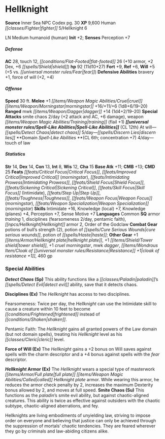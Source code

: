 ﻿---
cssclass: [monsters]
title1: Hellknight
title2: Hellknight
CR: 10
sources:
- name: Inner Sea NPC Codex
  page: 30
  link: http://paizo.com/products/btpy92lj?Pathfinder-Campaign-Setting-Inner-Sea-NPC-Codex
XP: 9600
race: Human
classes:
- fighter 5
- Hellknight 6
alignment: LN
size: Medium
type: humanoid
subtypes:
- human
initiative:
  bonus: 2
AC:
  AC: 28
  touch: 12
  flat_footed: 26
  components:
    armor: 10
    dex: 2
    shield: 6
HP:
  HP: 92
  long: 11d10+27
saves:
  fort: 9
  ref: 6
  will: 5
  will_other: +5 vs. fear
defensive_abilities:
- bravery +1
- force of will (+2, +4)
speeds:
  base: 30
attacks:
  melee:
  - - text: +1 cruel morningstar +16/+11/+6 (1d8+6/19-20)
      entries:
      - - damage: 1d8+6
          crit_range: 19-20
      attack: +1 cruel morningstar
      bonus:
      - 16
      - 11
      - 6
  ranged:
  - - text: mwk dagger +14 (1d4+2/19-20)
      entries:
      - - damage: 1d4+2
          crit_range: 19-20
      attack: mwk dagger
      bonus:
      - 14
  special:
  - smite chaos 2/day (+2 attack and AC, +6 damage)
  - weapon training (flail +1)
spell_like_abilities:
  entries:
  - name: detect chaos
    source: default
    freq: At will
  - name: discern lies
    source: default
    freq: 5/day
  - name: touch of law
    source: domain
    freq: 4/day
  sources:
  - name: default
    CL: 12
  - name: domain
    CL: 6
    concentration: 7
ability_scores:
  STR: 14
  DEX: 14
  CON: 13
  INT: 8
  WIS: 12
  CHA: 15
BAB: 11
CMB: 13
CMD: 25
feats:
- name: Critical Focus
- name: Improved Critical (morningstar)
- name: Intimidating Prowess
- name: Shield Focus
- name: Sickening Critical
- name: Skill Focus (Intimidate)
- name: Step Up
- name: Toughness
- name: Weapon Focus (morningstar)
- name: Weapon Specialization (morningstar)
skills:
  Intimidate: 16
  Knowledge (local): 7
  Knowledge (planes): 4
  Perception: 7
  Sense Motive: 7
languages:
- Common
special_qualities:
- armor training 1
- disciplines (fearsomeness 2/day, pentamic faith)
- Hellknight armor 2
- Order of the Godclaw
gear:
  combat:
  - potions of bull's strength (2)
  - potion of cure serious wounds
  - potion of haste
  other:
  - +1 hellknight plate
  - +1 tower shield
  - +1 cruel morningstar
  - mwk dagger
  - cloak of resistance +1
  - 460 gp
special_abilities:
  Detect Chaos (Sp): This ability functions like a paladin's detect evil ability,
    save that it detects chaos.
  Disciplines (Ex): |-
    The Hellknight has access to two disciplines.

    Fearsomeness: Twice per day, the Hellknight can use the Intimidate skill to cause a creature within 10 feet to become frightened instead of shaken.

    Pentamic Faith: The Hellknight gains all granted powers of the Law domain (but not domain spells), treating his Hellknight level as his cleric level.
  Force of Will (Ex): The Hellknight gains a +2 bonus on Will saves against spells
    with the charm descriptor and a +4 bonus against spells with the fear descriptor.
  Hellknight Armor (Ex): The Hellknight wears a special type of masterwork full plate
    called Hellknight plate armor. While wearing this armor, he reduces the armor
    check penalty by 2, increases the maximum Dexterity bonus allowed by 2, and moves
    at full speed.
  Smite Chaos (Su): This functions as the paladin's smite evil ability, but against
    chaotic-aligned creatures. This ability is twice as effective against outsiders
    with the chaotic subtype, chaotic-aligned aberrations, and fey.
desc_long: Hellknights are living embodiments of unyielding law, striving to impose
  order on everyone and believing that justice can only be achieved through the suppression
  of mortals' chaotic tendencies. They are feared wherever they go by criminals and
  law-abiding citizens alike.

---

# Hellknight

**Source** Inner Sea NPC Codex pg. 30
**XP** 9,600
Human _[[classes/Fighter|fighter]]_ 5/Hellknight 6

LN Medium humanoid (human)
**Init** +2; **Senses** Perception +7

##### Defense

**AC** 28, touch 12, _[[conditions/Flat-Footed|flat-footed]]_ 26 (+10 armor, +2 Dex, +6 _[[spells/Shield|shield]]_)
**hp** 92 (11d10+27)
**Fort** +9, **Ref** +6, **Will** +5 (+5 vs. _[[universal monster rules/Fear|fear]]_)
**Defensive Abilities** bravery +1, force of will (+2, +4)

##### Offense
**Speed** 30 ft.
**Melee** +1 _[[items/Weapon Magic Abilities/Cruel|cruel]]_ _[[items/Weapon/Morningstar|morningstar]]_ +16/+11/+6 (1d8+6/19–20)
**Ranged** mwk _[[items/Weapon/Dagger|dagger]]_ +14 (1d4+2/19–20)
**Special Attacks** smite chaos 2/day (+2 attack and AC, +6 damage), weapon _[[items/Weapon Magic Abilities/Training|training]]_ (flail +1)
**_[[universal monster rules/Spell-Like Abilities|Spell-Like Abilities]]_** (CL 12th)
At will—_[[spells/Detect Chaos|detect chaos]]_
5/day—_[[spells/Discern Lies|discern lies]]_
**Domain _Spell-Like Abilities_ **(CL 6th; concentration +7)
4/day—touch of law

##### Statistics
**Str** 14, **Dex** 14, **Con** 13, **Int** 8, **Wis** 12, **Cha** 15
**Base Atk** +11; **CMB** +13; **CMD** 25
**Feats** _[[feats/Critical Focus|Critical Focus]]_, _[[feats/Improved Critical|Improved Critical]]_ (_morningstar_), _[[feats/Intimidating Prowess|Intimidating Prowess]]_, _[[feats/Shield Focus|Shield Focus]]_, _[[feats/Sickening Critical|Sickening Critical]]_, _[[feats/Skill Focus|Skill Focus]]_ (Intimidate), _[[feats/Step Up|Step Up]]_, _[[feats/Toughness|Toughness]]_, _[[feats/Weapon Focus|Weapon Focus]]_ (_morningstar_), _[[feats/Weapon Specialization|Weapon Specialization]]_ (_morningstar_)
**Skills** Intimidate +16, Knowledge (local) +7, Knowledge (planes) +4, Perception +7, Sense Motive +7
**Languages** Common
**SQ** armor _training_ 1, disciplines (fearsomeness 2/day, pentamic faith), _[[npcs/Hellknight|Hellknight]]_ armor 2, Order of the Godclaw
**Combat Gear** potions of bull’s strength (2), potion of _[[spells/Cure Serious Wounds|cure serious wounds]]_, potion of _[[spells/Haste|haste]]_; **Other Gear** +1 _[[items/Armor/Hellknight plate|hellknight plate]]_, +1 _[[items/Shield/Tower shield|tower shield]]_, +1 _cruel_ _morningstar_, mwk _dagger_, _[[items/Wondrous Item/Cloak of _[[universal monster rules/Resistance|Resistance]]_ +1|cloak of _resistance_ +1]]_, 460 gp

### Special Abilities

**_Detect Chaos_ (Sp)** This ability functions like a _[[classes/Paladin|paladin]]_’s _[[spells/Detect Evil|detect evil]]_ ability, save that it detects chaos.

**Disciplines (Ex)** The _Hellknight_ has access to two disciplines.

Fearsomeness: Twice per day, the _Hellknight_ can use the Intimidate skill to cause a creature within 10 feet to become _[[conditions/Frightened|frightened]]_ instead of _[[conditions/Shaken|shaken]]_.

Pentamic Faith: The _Hellknight_ gains all granted powers of the Law domain (but not domain spells), treating his _Hellknight_ level as his _[[classes/Cleric|cleric]]_ level.

**Force of Will (Ex)** The _Hellknight_ gains a +2 bonus on Will saves against spells with the charm descriptor and a +4 bonus against spells with the _fear_ descriptor.

**_Hellknight_ Armor (Ex)** The _Hellknight_ wears a special type of masterwork _[[items/Armor/Full plate|full plate]]_ _[[items/Weapon Magic Abilities/Called|called]]_ _Hellknight plate_ armor. While wearing this armor, he reduces the armor check penalty by 2, increases the maximum Dexterity bonus allowed by 2, and moves at full speed.
**Smite Chaos (Su)** This functions as the _paladin_’s smite evil ability, but against chaotic-aligned creatures. This ability is twice as effective against outsiders with the chaotic subtype, chaotic-aligned aberrations, and fey.

Hellknights are living embodiments of unyielding law, striving to impose order on everyone and believing that justice can only be achieved through the suppression of mortals’ chaotic tendencies. They are feared wherever they go by criminals and law-abiding citizens alike.